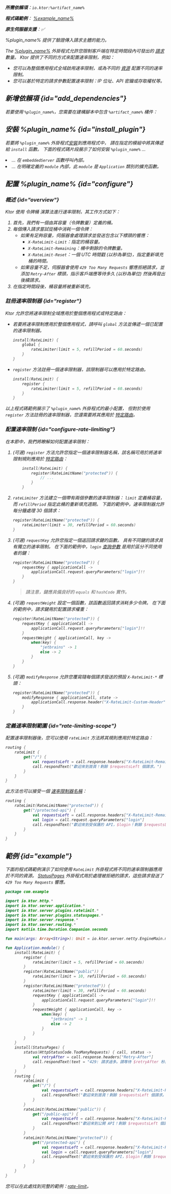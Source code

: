 [//]: # (title: 速率限制)

<show-structure for="chapter" depth="2"/>
<primary-label ref="server-plugin"/>

<var name="plugin_name" value="RateLimit"/>
<var name="package_name" value="io.ktor.server.plugins.ratelimit"/>
<var name="artifact_name" value="ktor-server-rate-limit"/>
<var name="plugin_api_link" value="https://api.ktor.io/ktor-server-rate-limit/io.ktor.server.plugins.ratelimit/-rate-limit.html"/>

<tldr>
<p>
<b>所需依賴項</b>：<code>io.ktor:%artifact_name%</code>
</p>
<var name="example_name" value="rate-limit"/>
<p>
    <b>程式碼範例</b>：
    <a href="https://github.com/ktorio/ktor-documentation/tree/%ktor_version%/codeSnippets/snippets/%example_name%">
        %example_name%
    </a>
</p>
<p>
    <b><Links href="/ktor/server-native" summary="Ktor 支援 Kotlin/Native，並允許您在沒有額外執行時或虛擬機器的情況下執行伺服器。">原生伺服器</Links>支援</b>：✅
</p>
</tldr>

<link-summary>
%plugin_name% 提供了驗證傳入請求主體的能力。
</link-summary>

The [%plugin_name%](%plugin_api_link%) 外掛程式允許您限制客戶端在特定時間段內可發出的 [請求](server-requests.md) 數量。
Ktor 提供了不同的方式來配置速率限制，例如：
- 您可以為整個應用程式全域啟用速率限制，或為不同的 [資源](server-routing.md) 配置不同的速率限制。
- 您可以基於特定的請求參數配置速率限制：IP 位址、API 密鑰或存取權杖等。

## 新增依賴項 {id="add_dependencies"}

<p>
    若要使用 <code>%plugin_name%</code>，您需要在建構腳本中包含 <code>%artifact_name%</code> 構件：
</p>
<Tabs group="languages">
    <TabItem title="Gradle (Kotlin)" group-key="kotlin">
        <code-block lang="Kotlin" code="            implementation(&quot;io.ktor:%artifact_name%:$ktor_version&quot;)"/>
    </TabItem>
    <TabItem title="Gradle (Groovy)" group-key="groovy">
        <code-block lang="Groovy" code="            implementation &quot;io.ktor:%artifact_name%:$ktor_version&quot;"/>
    </TabItem>
    <TabItem title="Maven" group-key="maven">
        <code-block lang="XML" code="            &lt;dependency&gt;&#10;                &lt;groupId&gt;io.ktor&lt;/groupId&gt;&#10;                &lt;artifactId&gt;%artifact_name%-jvm&lt;/artifactId&gt;&#10;                &lt;version&gt;${ktor_version}&lt;/version&gt;&#10;            &lt;/dependency&gt;"/>
    </TabItem>
</Tabs>

## 安裝 %plugin_name% {id="install_plugin"}

<p>
    若要將 <code>%plugin_name%</code> 外掛程式<a href="#install">安裝</a>到應用程式中，
    請在指定的<Links href="/ktor/server-modules" summary="Modules allow you to structure your application by grouping routes.">模組</Links>中將其傳遞給 <code>install</code> 函數。
    下面的程式碼片段展示了如何安裝 <code>%plugin_name%</code> ...
</p>
<list>
    <li>
        ... 在 <code>embeddedServer</code> 函數呼叫內部。
    </li>
    <li>
        ... 在明確定義的 <code>module</code> 內部，此 <code>module</code> 是 <code>Application</code> 類別的擴充函數。
    </li>
</list>
<Tabs>
    <TabItem title="embeddedServer">
        <code-block lang="kotlin" code="            import io.ktor.server.engine.*&#10;            import io.ktor.server.netty.*&#10;            import io.ktor.server.application.*&#10;            import %package_name%.*&#10;&#10;            fun main() {&#10;                embeddedServer(Netty, port = 8080) {&#10;                    install(%plugin_name%)&#10;                    // ...&#10;                }.start(wait = true)&#10;            }"/>
    </TabItem>
    <TabItem title="module">
        <code-block lang="kotlin" code="            import io.ktor.server.application.*&#10;            import %package_name%.*&#10;            // ...&#10;            fun Application.module() {&#10;                install(%plugin_name%)&#10;                // ...&#10;            }"/>
    </TabItem>
</Tabs>

## 配置 %plugin_name% {id="configure"}

### 概述 {id="overview"}

Ktor 使用 _令牌桶_ 演算法進行速率限制，其工作方式如下：
1. 首先，我們有一個由其容量（令牌數量）定義的桶。
2. 每個傳入請求嘗試從桶中消耗一個令牌：
    - 如果有足夠容量，伺服器會處理請求並發送包含以下標頭的響應：
        - `X-RateLimit-Limit`：指定的桶容量。
        - `X-RateLimit-Remaining`：桶中剩餘的令牌數量。
        - `X-RateLimit-Reset`：一個 UTC 時間戳 (以秒為單位)，指定重新填充桶的時間。
    - 如果容量不足，伺服器會使用 `429 Too Many Requests` 響應拒絕請求，並添加 `Retry-After` 標頭，指示客戶端應等待多久 (以秒為單位) 然後再發出後續請求。
3. 在指定時間段後，桶容量將被重新填充。

### 註冊速率限制器 {id="register"}
Ktor 允許您將速率限制全域應用於整個應用程式或特定路由：
- 若要將速率限制應用於整個應用程式，請呼叫 `global` 方法並傳遞一個已配置的速率限制器。
   ```kotlin
   install(RateLimit) {
       global {
           rateLimiter(limit = 5, refillPeriod = 60.seconds)
       }
   }
   ```

- `register` 方法註冊一個速率限制器，該限制器可以應用於特定路由。
   ```kotlin
   install(RateLimit) {
       register {
           rateLimiter(limit = 5, refillPeriod = 60.seconds)
       }
   }
   ```

以上程式碼範例展示了 `%plugin_name%` 外掛程式的最小配置，
但對於使用 `register` 方法註冊的速率限制器，您還需要將其應用於 [特定路由](#rate-limiting-scope)。

### 配置速率限制 {id="configure-rate-limiting"}

在本節中，我們將瞭解如何配置速率限制：

1. (可選) `register` 方法允許您指定一個速率限制器名稱，該名稱可用於將速率限制規則應用於 [特定路由](#rate-limiting-scope)：
   ```kotlin
       install(RateLimit) {
           register(RateLimitName("protected")) {
               // ...
           }
       }
   ```

2. `rateLimiter` 方法建立一個帶有兩個參數的速率限制器：
   `limit` 定義桶容量，而 `refillPeriod` 指定此桶的重新填充週期。
   下面的範例中，速率限制器允許每分鐘處理 30 個請求：
   ```kotlin
   register(RateLimitName("protected")) {
       rateLimiter(limit = 30, refillPeriod = 60.seconds)
   }
   ```

3. (可選) `requestKey` 允許您指定一個返回請求鍵的函數。
   具有不同鍵的請求具有獨立的速率限制。
   在下面的範例中，`login` [查詢參數](server-requests.md#query_parameters) 是用於區分不同使用者的鍵：
   ```kotlin
   register(RateLimitName("protected")) {
       requestKey { applicationCall ->
           applicationCall.request.queryParameters["login"]!!
       }
   }
   ```

   > 請注意，鍵應具備良好的 `equals` 和 `hashCode` 實作。

4. (可選) `requestWeight` 設定一個函數，該函數返回請求消耗多少令牌。
   在下面的範例中，請求鍵用於配置請求權重：
   ```kotlin
   register(RateLimitName("protected")) {
       requestKey { applicationCall ->
           applicationCall.request.queryParameters["login"]!!
       }
       requestWeight { applicationCall, key ->
           when(key) {
               "jetbrains" -> 1
               else -> 2
           }
       }
   }
   ```

5. (可選) `modifyResponse` 允許您覆寫隨每個請求發送的預設 `X-RateLimit-*` 標頭：
   ```kotlin
   register(RateLimitName("protected")) {
       modifyResponse { applicationCall, state ->
           applicationCall.response.header("X-RateLimit-Custom-Header", "Some value")
       }
   }
   ```

### 定義速率限制範圍 {id="rate-limiting-scope"}

配置速率限制器後，您可以使用 `rateLimit` 方法將其規則應用於特定路由：

```kotlin
routing {
    rateLimit {
        get("/") {
            val requestsLeft = call.response.headers["X-RateLimit-Remaining"]
            call.respondText("歡迎來到首頁！剩餘 $requestsLeft 個請求。")
        }
    }
}
```

此方法也可以接受一個 [速率限制器名稱](#configure-rate-limiting)：

```kotlin
routing {
    rateLimit(RateLimitName("protected")) {
        get("/protected-api") {
            val requestsLeft = call.response.headers["X-RateLimit-Remaining"]
            val login = call.request.queryParameters["login"]
            call.respondText("歡迎來到受保護的 API，$login！剩餘 $requestsLeft 個請求。")
        }
    }
}
```

## 範例 {id="example"}

下面的程式碼範例演示了如何使用 `RateLimit` 外掛程式將不同的速率限制器應用於不同的資源。
[StatusPages](server-status-pages.md) 外掛程式用於處理被拒絕的請求，這些請求發送了 `429 Too Many Requests` 響應。

```kotlin
package com.example

import io.ktor.http.*
import io.ktor.server.application.*
import io.ktor.server.plugins.ratelimit.*
import io.ktor.server.plugins.statuspages.*
import io.ktor.server.response.*
import io.ktor.server.routing.*
import kotlin.time.Duration.Companion.seconds

fun main(args: Array<String>): Unit = io.ktor.server.netty.EngineMain.main(args)

fun Application.module() {
    install(RateLimit) {
        register {
            rateLimiter(limit = 5, refillPeriod = 60.seconds)
        }
        register(RateLimitName("public")) {
            rateLimiter(limit = 10, refillPeriod = 60.seconds)
        }
        register(RateLimitName("protected")) {
            rateLimiter(limit = 30, refillPeriod = 60.seconds)
            requestKey { applicationCall ->
                applicationCall.request.queryParameters["login"]!!
            }
            requestWeight { applicationCall, key ->
                when(key) {
                    "jetbrains" -> 1
                    else -> 2
                }
            }
        }
    }
    install(StatusPages) {
        status(HttpStatusCode.TooManyRequests) { call, status ->
            val retryAfter = call.response.headers["Retry-After"]
            call.respondText(text = "429: 請求過多。請等待 $retryAfter 秒。", status = status)
        }
    }
    routing {
        rateLimit {
            get("/") {
                val requestsLeft = call.response.headers["X-RateLimit-Remaining"]
                call.respondText("歡迎來到首頁！剩餘 $requestsLeft 個請求。")
            }
        }
        rateLimit(RateLimitName("public")) {
            get("/public-api") {
                val requestsLeft = call.response.headers["X-RateLimit-Remaining"]
                call.respondText("歡迎來到公開 API！剩餘 $requestsLeft 個請求。")
            }
        }
        rateLimit(RateLimitName("protected")) {
            get("/protected-api") {
                val requestsLeft = call.response.headers["X-RateLimit-Remaining"]
                val login = call.request.queryParameters["login"]
                call.respondText("歡迎來到受保護的 API，$login！剩餘 $requestsLeft 個請求。")
            }
        }
    }
}
```

您可以在此處找到完整的範例：[rate-limit](https://github.com/ktorio/ktor-documentation/tree/%ktor_version%/codeSnippets/snippets/rate-limit)。